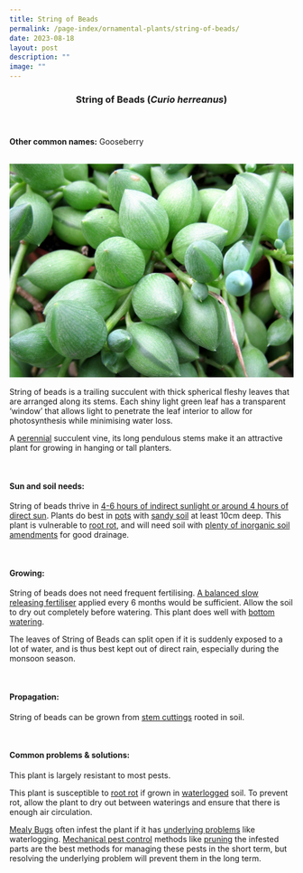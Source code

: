 ```yaml
---
title: String of Beads
permalink: /page-index/ornamental-plants/string-of-beads/
date: 2023-08-18
layout: post
description: ""
image: ""
---
```

<header> 
	<h3>String of Beads (<em>Curio herreanus</em>)</h3> 
</header>

<section>
	<p><strong>Other common names:</strong> Gooseberry</p>
	<br>
</section>

<section>
	<img title="A closeup of the leaces of the String of Beads. Photo by Victoria Lim." src="/images/Plants/stringofpearls_victorialim.jpg">
	<p>String of beads is a trailing succulent with thick spherical fleshy leaves that are arranged along its stems. Each shiny light green leaf has a transparent ‘window’ that allows light to penetrate the leaf interior to allow for photosynthesis while minimising water loss.</p>
	<p>A <a href="/learn-more-about-gardening/glossary/#p">perennial</a> succulent vine, its long pendulous stems make it an attractive plant for growing in hanging or tall planters.</p>
	 <br> 
</section> 
 
<section> 
  <h4>Sun and soil needs:</h4> 
  <p>String of beads thrive in <a href="/page-index/horticulture-techniques/gauging-light/">4-6 hours of indirect sunlight or around 4 hours of direct sun</a>. Plants do best in <a href="/page-index/horticulture-techniques/planting-in-containers/">pots</a> with <a href="/page-index/horticulture-techniques/soil/">sandy soil</a> at least 10cm deep. This plant is vulnerable to <a href="/page-index/plant-problems/root-rot/">root rot</a>, and will need soil with <a href="/page-index/horticulture-techniques/soil-amendments/">plenty of inorganic soil amendments</a> for good drainage. </p> 
	<br>
</section>

<section> 
  <h4>Growing:</h4> 
	<p>String of beads does not need frequent fertilising. <a href="/page-index/horticulture-techniques/fertilising/">A balanced slow releasing fertiliser</a> applied every 6 months would be sufficient. Allow the soil to dry out completely before watering. This plant does well with <a href="/page-index/horticulture-techniques/bottom-watering/">bottom watering</a>.</p> 
	<p>The leaves of String of Beads can split open if it is suddenly exposed to a lot of water, and is thus best kept out of direct rain, especially during the monsoon season.</p>
	<br> 
</section> 

<section> 
  <h4>Propagation:</h4> 
	<p>String of beads can be grown from <a href="/page-index/horticulture-techniques/propagating-by-cuttings/">stem cuttings</a> rooted in soil.</p> 
	<br> 
</section> 
 
<section> 
  <h4>Common problems &amp; solutions:</h4> 
	<p>This plant is largely resistant to most pests.</p>
	<p>This plant is susceptible to <a href="/page-index/plant-problems/root-rot/">root rot</a> if grown in <a href="/page-index/plant-problems/waterlogging/">waterlogged</a> soil. To prevent rot, allow the plant to dry out between waterings and ensure that there is enough air circulation.</p>
<p><a href="/page-index/pests/mealy-bugs/">Mealy Bugs</a> often infest the plant if it has <a href="/learn-more-about-gardening/plant-problems/">underlying problems</a> like waterlogging. <a href="/horticulture-techniques/pest-control/">Mechanical pest control</a> methods like <a href="/page-index/horticulture-techniques/pruning/">pruning</a> the infested parts are the best methods for managing these pests in the short term, but resolving the underlying problem will prevent them in the long term.</p>
	<br> 
</section>